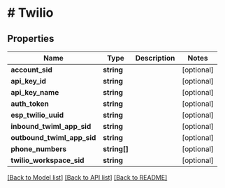 # # Twilio

## Properties

Name | Type | Description | Notes
------------ | ------------- | ------------- | -------------
**account_sid** | **string** |  | [optional]
**api_key_id** | **string** |  | [optional]
**api_key_name** | **string** |  | [optional]
**auth_token** | **string** |  | [optional]
**esp_twilio_uuid** | **string** |  | [optional]
**inbound_twiml_app_sid** | **string** |  | [optional]
**outbound_twiml_app_sid** | **string** |  | [optional]
**phone_numbers** | **string[]** |  | [optional]
**twilio_workspace_sid** | **string** |  | [optional]

[[Back to Model list]](../../README.md#models) [[Back to API list]](../../README.md#endpoints) [[Back to README]](../../README.md)
